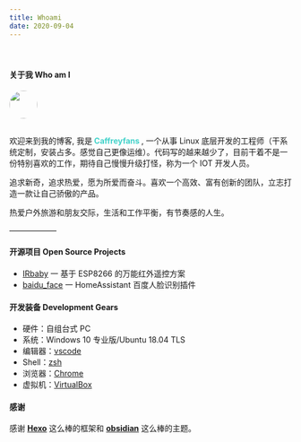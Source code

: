 ```yaml
---
title: Whoami
date: 2020-09-04
---
```

<div class="my-links">
  <a class="gradient-text" href="https://github.com/TriDiamond" target="_blank" rel="noopener"><span class=" iconfont icon-github"></span></a>
  <a class="gradient-text" href="https://twitter.com/TriDiamond6" target="_blank" rel="noopener"><span class=" iconfont icon-twitter"></span></a>
  <a class="gradient-text" href="https://stackoverflow.com/users/7602324/tridiamond?tab=profile" target="_blank" rel="noopener"><span class=" iconfont icon-stack-overflow"></span></a>
</div>

<style>
  .my-links {display: flex; align-content: flex-start; margin-top: 30px;}
  .my-links a {display: flex; color: #000; padding: 2px 10px;border-bottom:none !important;}
  .my-links a span {font-size: 28px;}
</style>

#### 关于我 Who am I

<img src="https://s2.ax1x.com/2019/09/19/nLtSiD.png" style="height: 50px; width: 50px; border-radius: 50%; margin-bottom: 15px" />

欢迎来到我的博客, 我是<b style="color: #42d2ca"> **Caffreyfans** </b>, 
一个从事 Linux 底层开发的工程师（干系统定制，安装占多。感觉自己更像运维）。代码写的越来越少了，目前干着不是一份特别喜欢的工作，期待自己慢慢升级打怪，称为一个 IOT 开发人员。

追求新奇，追求热爱，愿为所爱而奋斗。喜欢一个高效、富有创新的团队，立志打造一款让自己骄傲的产品。

热爱户外旅游和朋友交际，生活和工作平衡，有节奏感的人生。

——————

#### 开源项目 Open Source Projects

- [IRbaby](https://github.com/Caffreyfans/IRbaby) 一 基于 ESP8266 的万能红外遥控方案
- [baidu_face](https://github.com/Caffreyfans/baidu_face) 一 HomeAssistant 百度人脸识别插件

#### 开发装备 Development Gears

+ 硬件：自组台式 PC
+ 系统：Windows 10 专业版/Ubuntu 18.04 TLS
+ 编辑器：[vscode](https://code.visualstudio.com/)
+ Shell：[zsh](https://github.com/ohmyzsh/ohmyzsh)
+ 浏览器：[Chrome](https://www.google.com/chrome/browser/desktop/index.html)
+ 虚拟机：[VirtualBox](https://www.virtualbox.org/)

#### 感谢
感谢 **[Hexo](https://hexo.io/zh-cn/index.html)** 这么棒的框架和 **[obsidian](https://github.com/TriDiamond/hexo-theme-obsidian)** 这么棒的主题。

